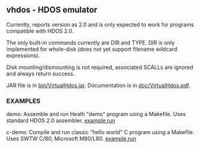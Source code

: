 ## vhdos - HDOS emulator

Currently, reports version as 2.0 and is only expected to work for
programs compatible with HDOS 2.0.

The only built-in commands currently are DIR and TYPE.
DIR is only implemented for whole-disk
(does not yet support filename wildcard expressions).

Disk mounting/dismounting is not required, associated SCALLs are
ignored and always return success.

JAR file is in [bin/VirtualHdos.jar](../bin/VirtualHdos.jar).
Documentation is in [doc/VirtualHdos.pdf](../doc/VirtualHdos.pdf).

### EXAMPLES

demo: Assemble and run Heath "demo" program using a Makefile.
      Uses standard HDOS 2.0 assembler.
      [example run](demo/demo-log.txt)

c-demo: Compile and run classic "hello world" C program using a Makefile.
        Uses SWTW C/80, Microsoft M80/L80.
        [example run](c-demo/hello-log.txt)
